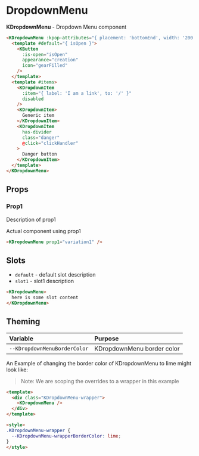 # DropdownMenu

**KDropdownMenu** - Dropdown Menu component

<div>
  <KDropdownMenu :kpop-attributes="{ placement: 'bottomStart', width: '200' }">
    <template #default="{ isOpen }">
      <KButton
        :is-open="isOpen"
        appearance="creation"
        icon="gearFilled"
      />
    </template>
    <template #items>
      <KDropdownItem
        :item="{ label: 'I am a link', to: { path: '/' } }"
        disabled
      />
      <KDropdownItem>
        Generic item
      </KDropdownItem>
      <KDropdownItem
        has-divider
        class="danger"
        @click="clickHandler"
      >
        Danger button
      </KDropdownItem>
    </template>
  </KDropdownMenu>
</div>

```html
<KDropdownMenu :kpop-attributes="{ placement: 'bottomEnd', width: '200' }">
  <template #default="{ isOpen }">
    <KButton
      :is-open="isOpen"
      appearance="creation"
      icon="gearFilled"
    />
  </template>
  <template #items>
    <KDropdownItem
      :item="{ label: 'I am a link', to: '/' }"
      disabled
    />
    <KDropdownItem>
      Generic item
    </KDropdownItem>
    <KDropdownItem
      has-divider
      class="danger"
      @click="clickHandler"
    >
      Danger button
    </KDropdownItem>
  </template>
</KDropdownMenu>
```

## Props

### Prop1

Description of prop1

Actual component using prop1
<KDropdownMenu />

```html
<KDropdownMenu prop1="variation1" />
```

## Slots

- `default` - default slot description
- `slot1` - slot1 description

```html
<KDropdownMenu>
  here is some slot content
</KDropdownMenu>
```

## Theming

| Variable | Purpose
|:-------- |:-------
| `--KDropdownMenuBorderColor`| KDropdownMenu border color

An Example of changing the border color of KDropdownMenu to lime might look
like:

> Note: We are scoping the overrides to a wrapper in this example

<template>
  <div class="KDropdownMenu-wrapper">
    <KDropdownMenu />
  </div>
</template>

```html
<template>
  <div class="KDropdownMenu-wrapper">
    <KDropdownMenu />
  </div>
</template>

<style>
.KDropdownMenu-wrapper {
  --KDropdownMenu-wrapperBorderColor: lime;
}
</style>
```

<script>
export default {
  data () {
    return {
      defaultIsOpen: false
    }
  },
  methods: {
    clickHandler () {
      this.$toaster.open('Button was clicked')
    }
  }
}
</script>

<style lang="scss">
.KDropdownMenu-wrapper {
  --KDropdownMenu-wrapperBorderColor: lime;
}
</style>
